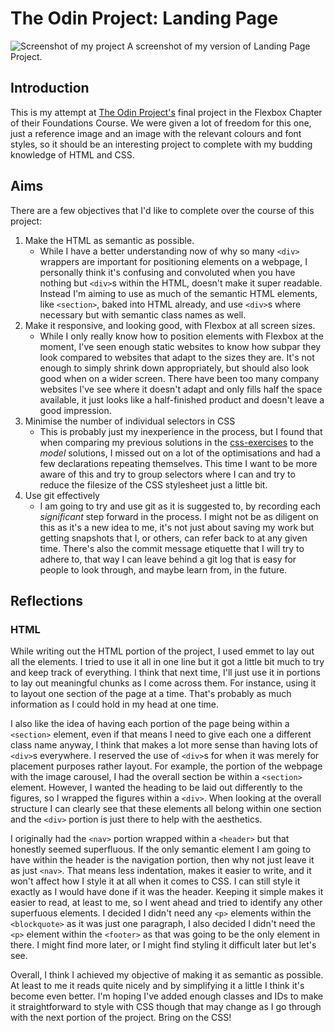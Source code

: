 # The Odin Project: Landing Page

![Screenshot of my project](image.jpg)
A screenshot of my version of Landing Page Project.

## Introduction

This is my attempt at [The Odin Project's](https://www.theodinproject.com/) final project in the Flexbox Chapter of their Foundations Course. We were given a lot of freedom for this one, just a reference image and an image with the relevant colours and font styles, so it should be an interesting project to complete with my budding knowledge of HTML and CSS.

## Aims

There are a few objectives that I'd like to complete over the course of this project:
1. Make the HTML as semantic as possible.
    - While I have a better understanding now of why so many `<div>` wrappers are important for positioning elements on a webpage, I personally think it's confusing and convoluted when you have nothing but `<div>`s within the HTML, doesn't make it super readable. Instead I'm aiming to use as much of the semantic HTML elements, like `<section>`, baked into HTML already, and use `<div>`s where necessary but with semantic class names as well.
2. Make it responsive, and looking good, with Flexbox at all screen sizes.
    - While I only really know how to position elements with Flexbox at the moment, I've seen enough static websites to know how subpar they look compared to websites that adapt to the sizes they are. It's not enough to simply shrink down appropriately, but should also look good when on a wider screen. There have been too many company websites I've see where it doesn't adapt and only fills half the space available, it just looks like a half-finished product and doesn't leave a good impression.
3. Minimise the number of individual selectors in CSS
    - This is probably just my inexperience in the process, but I found that when comparing my previous solutions in the [css-exercises](https://github.com/TheOdinProject/css-exercises) to the *model* solutions, I missed out on a lot of the optimisations and had a few declarations repeating themselves. This time I want to be more aware of this and try to group selectors where I can and try to reduce the filesize of the CSS stylesheet just a little bit.
4. Use git effectively
    - I am going to try and use git as it is suggested to, by recording each *significant* step forward in the process. I might not be as diligent on this as it's a new idea to me, it's not just about saving my work but getting snapshots that I, or others, can refer back to at any given time. There's also the commit message etiquette that I will try to adhere to, that way I can leave behind a git log that is easy for people to look through, and maybe learn from, in the future.

## Reflections

### HTML

While writing out the HTML portion of the project, I used emmet to lay out all the elements. I tried to use it all in one line but it got a little bit much to try and keep track of everything. I think that next time, I'll just use it in portions to lay out meaningful chunks as I come across them. For instance, using it to layout one section of the page at a time. That's probably as much information as I could hold in my head at one time. 

I also like the idea of having each portion of the page being within a `<section>` element, even if that means I need to give each one a different class name anyway, I think that makes a lot more sense than having lots of `<div>`s everywhere. I reserved the use of `<div>`s for when it was merely for placement purposes rather layout. For example, the portion of the webpage with the image carousel, I had the overall section be within a `<section>` element. However, I wanted the heading to be laid out differently to the figures, so I wrapped the figures within a `<div>`. When looking at the overall structure I can clearly see that these elements all belong within one section and the `<div>` portion is just there to help with the aesthetics.

I originally had the `<nav>` portion wrapped within a `<header>` but that honestly seemed superfluous. If the only semantic element I am going to have within the header is the navigation portion, then why not just leave it as just `<nav>`. That means less indentation, makes it easier to write, and it won't affect how I style it at all when it comes to CSS. I can still style it exactly as I would have done if it was the header. Keeping it simple makes it easier to read, at least to me, so I went ahead and tried to identify any other superfuous elements. I decided I didn't need any `<p>` elements within the `<blockquote>` as it was just one paragraph, I also decided I didn't need the `<p>` element within  the `<footer>` as that was going to be the only element in there. I might find more later, or I might find styling it difficult later but let's see. 

Overall, I think I achieved my objective of making it as semantic as possible. At least to me it reads quite nicely and by simplifying it a little I think it's become even better. I'm hoping I've added enough classes and IDs to make it straightforward to style with CSS though that may change as I go through with the next portion of the project. Bring on the CSS!
